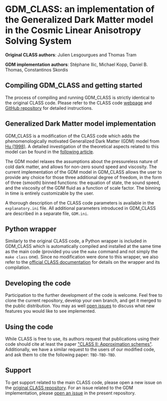 GDM_CLASS: an implementation of the Generalized Dark Matter model in the Cosmic Linear Anisotropy Solving System
================================================================================================================

**Original CLASS authors**: Julien Lesgourgues and Thomas Tram

**GDM implementation authors**: Stéphane Ilic, Michael Kopp, Daniel B. Thomas, Constantinos Skordis


Compiling GDM_CLASS and getting started
---------------------------------------

The process of compiling and running GDM_CLASS is strictly identical to the original CLASS code. Please refer to the CLASS code [webpage](http://class-code.net) and [GitHub repository](https://github.com/lesgourg/class_public) for detailed instructions.


Generalized Dark Matter model implementation
--------------------------------------------

GDM_CLASS is a modification of the CLASS code which adds the phenomenologically motivated Generalized Dark Matter (GDM) model from [Hu (1998)](https://arxiv.org/abs/astro-ph/9801234). A detailed investigation of the theoretical aspects related to this model can be found in the [following article](https://arxiv.org/abs/1605.00649).

The GDM model relaxes the assumptions about the pressureless nature of cold dark matter, and allows for non-zero sound speed and viscosity. The current implementation of the GDM model in GDM_CLASS allows the user to provide any choice for those three additional degree of freedom, in the form of three (smooth) binned functions: the equation of state, the sound speed, and the viscosity of the GDM fluid as a function of scale factor. The binning in time is entirely customizable by the user.

A thorough description of the CLASS code parameters is available in the ``explanatory.ini`` file. All additional parameters introduced in GDM_CLASS are described in a separate file, ``GDM.ini``.


Python wrapper
--------------

Similarly to the original CLASS code, a Python wrapper is included in GDM_CLASS which is automatically compiled and installed at the same time as the main code (provided you use the ``make`` command and not simply the ``make class`` one). Since no modification were done to this wrapper, we also refer to the [official CLASS documentation](https://github.com/lesgourg/class_public/wiki) for details on the wrapper and its compilation.


Developing the code
--------------------

Participation to the further development of the code is welcome. Feel free to clone the current repository, develop your own branch, and get it merged to the public distribution. You may as well [open issues](https://github.com/s-ilic/gdm_class_public/issues) to discuss what new features you would like to see implemented.


Using the code
--------------

While CLASS is free to use, its authors request that publications using their code should cite at least the paper ["CLASS II: Approximation schemes"](http://arxiv.org/abs/1104.2933). Additionally, we have a similar request to the users of our modified code, and ask them to cite the following paper: `TBD-TBD-TBD`.


Support
-------

To get support related to the main CLASS code, please open a new issue on the [original CLASS repository](https://github.com/lesgourg/class_public). For an issue related to the GDM implementation, please [open an issue](https://github.com/s-ilic/gdm_class_public/issues) in the present repository.
